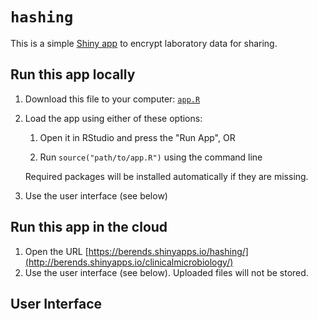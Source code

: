# `hashing`

This is a simple [Shiny app](https://shiny.rstudio.com) to encrypt laboratory data for sharing.

## Run this app locally

1.  Download this file to your computer: [`app.R`](https://github.com/msberends/hashing/blob/main/app.R)

2.  Load the app using either of these options:

    1.  Open it in RStudio and press the "Run App", OR

    2.  Run `source("path/to/app.R")` using the command line

    Required packages will be installed automatically if they are missing.

3.  Use the user interface (see below)

## Run this app in the cloud

1.  Open the URL [https://berends.shinyapps.io/hashing/](http://berends.shinyapps.io/clinicalmicrobiology/)
2.  Use the user interface (see below). Uploaded files will not be stored.

## User Interface
